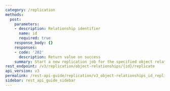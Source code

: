 ```yaml
---
category: /replication
methods:
  post:
    parameters:
    - description: Relationship identifier
      name: id
      required: true
    response_body: {}
    responses:
    - code: '202'
      description: Return value on success
    summary: Start a new replication job for the specified object relationship
rest_endpoint: /v3/replication/object-relationships/{id}/replicate
api_version: v3
permalink: /rest-api-guide/replication/v3_object-relationships_id_replicate.html
sidebar: rest_api_guide_sidebar
---
```

